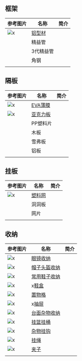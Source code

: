 ## 框架

| 参考图片 | 名称 | 简介 |
| - | - | - |
| ![x]() | [铝型材](./DesignGuide/铝型材.md) | |
| | 精益管 | |
| | 3代精益管 | |
| | 角钢 | |
| | | |

## 隔板

| 参考图片 | 名称 | 简介 |
| - | - | - |
| ![x]() | [EVA薄膜](./DesignGuide/EVA薄膜.md) | |
| ![x]() | [亚克力板](./DesignGuide/亚克力板.md) | |
| | PP塑料片 | |
| | 木板 | |
| | 雪弗板 | |
| | 铝板 | |
| | | |

## 挂板

| 参考图片 | 名称 | 简介 |
| - | - | - |
| ![x]() | [塑料网](./DesignGuide/塑料网.md) | |
| | 洞洞板 | |
| | 网片 | |
| | | |

## 收纳

| 参考图片 | 名称 | 简介 |
| - | - | - |
| ![x]() | [眼镜收纳](./DesignGuide/眼镜收纳.md) | |
| ![x]() | [帽子头盔收纳](./DesignGuide/帽子头盔收纳.md) | |
| ![x]() | [常用鞋子收纳](./DesignGuide/常用鞋子收纳.md) | |
| ![x]() | x[鞋盒](./DesignGuide/鞋盒.md) | |
| ![x]() | [置物格](./DesignGuide/置物格.md) | |
| ![x]() | x[抽屉](./DesignGuide/抽屉.md) | |
| ![x]() | [台面杂物收纳](./DesignGuide/台面杂物收纳.md) | |
| ![x]() | [挂篮挂桶](./DesignGuide/挂篮挂桶.md) | |
| ![x]() | [杂物挂钩](./DesignGuide/杂物挂钩.md) | |
| ![x]() | [挂绳](./DesignGuide/挂绳.md) | |
| ![x]() | [夹子](./DesignGuide/夹子.md) | |
| | | |
